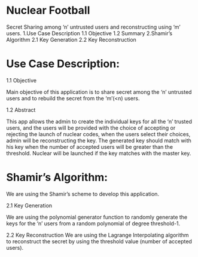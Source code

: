 # Nuclear Football

Secret Sharing among ‘n’ untrusted users and reconstructing using ‘m’ users.
            1.Use Case Description
            1.1 Objective
            1.2 Summary
                     2.Shamir’s Algorithm 
            2.1 Key Generation
            2.2 Key Reconstruction

# Use Case Description:

1.1 Objective

  Main objective of this application is to share secret among the ‘n’ untrusted users and to rebuild the secret from the ‘m’(<n) users.

1.2 Abstract

  This app allows the admin to create the individual keys for all the ‘n’ trusted users, and the users will be provided with the choice of accepting or rejecting the launch of nuclear codes, when the users select their choices, admin will be reconstructing the key. The generated key should match with his key when the number of accepted users will be greater than the threshold. Nuclear will be launched if the key matches with the master key.
  
# Shamir’s Algorithm:

We are using the Shamir’s scheme to develop this application.
  
2.1 Key Generation

We are using the polynomial generator function to randomly generate the keys for the ‘n’ users from a random polynomial of degree       threshold-1.
 
2.2 Key Reconstruction
We are using the Lagrange Interpolating algorithm to reconstruct the secret by using the threshold value (number of accepted users).
 
